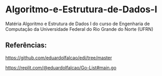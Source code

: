 # Algoritmo-e-Estrutura-de-Dados-I

Matéria Algoritmo e Estrutura de Dados I do curso de Engenharia de Computação da Universidade Federal do Rio Grande do Norte (UFRN)

## Referências:
https://github.com/eduardolfalcao/edi/tree/master

https://replit.com/@eduardolfalcao/Go-List#main.go

